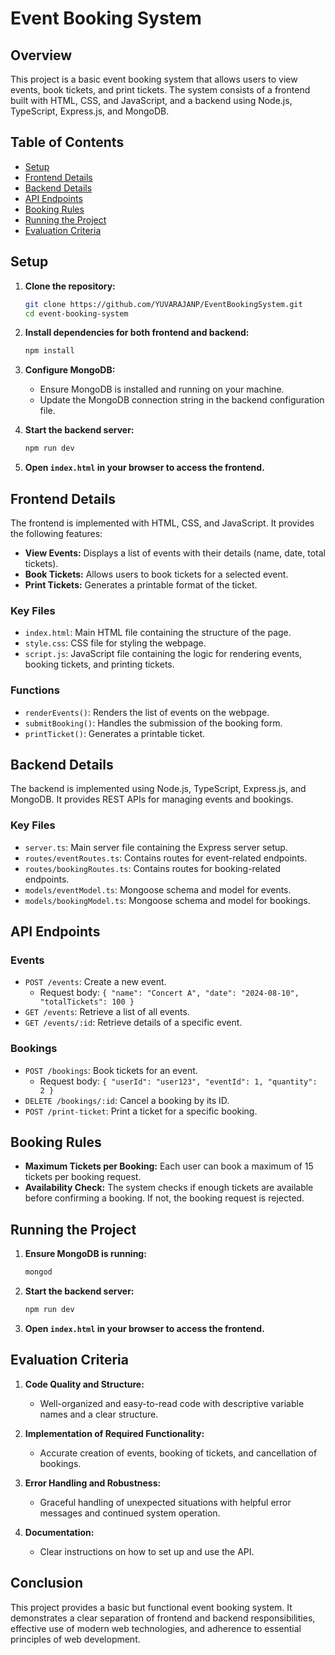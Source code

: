 # Event Booking System

## Overview

This project is a basic event booking system that allows users to view events, book tickets, and print tickets. The system consists of a frontend built with HTML, CSS, and JavaScript, and a backend using Node.js, TypeScript, Express.js, and MongoDB.

## Table of Contents

- [Setup](#setup)
- [Frontend Details](#frontend-details)
- [Backend Details](#backend-details)
- [API Endpoints](#api-endpoints)
- [Booking Rules](#booking-rules)
- [Running the Project](#running-the-project)
- [Evaluation Criteria](#evaluation-criteria)

## Setup

1. **Clone the repository:**
    ```bash
    git clone https://github.com/YUVARAJANP/EventBookingSystem.git
    cd event-booking-system
    ```

2. **Install dependencies for both frontend and backend:**
    ```bash
    npm install
    ```

3. **Configure MongoDB:**
    - Ensure MongoDB is installed and running on your machine.
    - Update the MongoDB connection string in the backend configuration file.

4. **Start the backend server:**
    ```bash
    npm run dev
    ```

5. **Open `index.html` in your browser to access the frontend.**

## Frontend Details

The frontend is implemented with HTML, CSS, and JavaScript. It provides the following features:

- **View Events:** Displays a list of events with their details (name, date, total tickets).
- **Book Tickets:** Allows users to book tickets for a selected event.
- **Print Tickets:** Generates a printable format of the ticket.

### Key Files

- `index.html`: Main HTML file containing the structure of the page.
- `style.css`: CSS file for styling the webpage.
- `script.js`: JavaScript file containing the logic for rendering events, booking tickets, and printing tickets.

### Functions

- `renderEvents()`: Renders the list of events on the webpage.
- `submitBooking()`: Handles the submission of the booking form.
- `printTicket()`: Generates a printable ticket.

## Backend Details

The backend is implemented using Node.js, TypeScript, Express.js, and MongoDB. It provides REST APIs for managing events and bookings.

### Key Files

- `server.ts`: Main server file containing the Express server setup.
- `routes/eventRoutes.ts`: Contains routes for event-related endpoints.
- `routes/bookingRoutes.ts`: Contains routes for booking-related endpoints.
- `models/eventModel.ts`: Mongoose schema and model for events.
- `models/bookingModel.ts`: Mongoose schema and model for bookings.

## API Endpoints

### Events

- `POST /events`: Create a new event.
    - Request body: `{ "name": "Concert A", "date": "2024-08-10", "totalTickets": 100 }`
- `GET /events`: Retrieve a list of all events.
- `GET /events/:id`: Retrieve details of a specific event.

### Bookings

- `POST /bookings`: Book tickets for an event.
    - Request body: `{ "userId": "user123", "eventId": 1, "quantity": 2 }`
- `DELETE /bookings/:id`: Cancel a booking by its ID.
- `POST /print-ticket`: Print a ticket for a specific booking.

## Booking Rules

- **Maximum Tickets per Booking:** Each user can book a maximum of 15 tickets per booking request.
- **Availability Check:** The system checks if enough tickets are available before confirming a booking. If not, the booking request is rejected.

## Running the Project

1. **Ensure MongoDB is running:**
    ```bash
    mongod
    ```

2. **Start the backend server:**
    ```bash
    npm run dev
    ```

3. **Open `index.html` in your browser to access the frontend.**

## Evaluation Criteria

1. **Code Quality and Structure:**
    - Well-organized and easy-to-read code with descriptive variable names and a clear structure.

2. **Implementation of Required Functionality:**
    - Accurate creation of events, booking of tickets, and cancellation of bookings.

3. **Error Handling and Robustness:**
    - Graceful handling of unexpected situations with helpful error messages and continued system operation.

4. **Documentation:**
    - Clear instructions on how to set up and use the API.

## Conclusion

This project provides a basic but functional event booking system. It demonstrates a clear separation of frontend and backend responsibilities, effective use of modern web technologies, and adherence to essential principles of web development.
